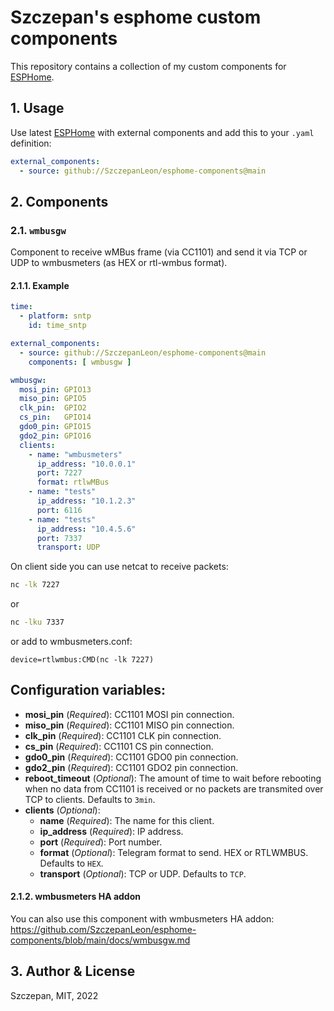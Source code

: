 # Szczepan's esphome custom components

This repository contains a collection of my custom components
for [ESPHome](https://esphome.io/).

## 1. Usage

Use latest [ESPHome](https://esphome.io/)
with external components and add this to your `.yaml` definition:

```yaml
external_components:
  - source: github://SzczepanLeon/esphome-components@main
```

## 2. Components

### 2.1. `wmbusgw`

Component to receive wMBus frame (via CC1101) and send it via TCP or UDP to wmbusmeters (as HEX or rtl-wmbus format).

#### 2.1.1. Example

```yaml
time:
  - platform: sntp
    id: time_sntp

external_components:
  - source: github://SzczepanLeon/esphome-components@main
    components: [ wmbusgw ]

wmbusgw:
  mosi_pin: GPIO13
  miso_pin: GPIO5
  clk_pin:  GPIO2
  cs_pin:   GPIO14
  gdo0_pin: GPIO15
  gdo2_pin: GPIO16
  clients:
    - name: "wmbusmeters"
      ip_address: "10.0.0.1"
      port: 7227
      format: rtlwMBus
    - name: "tests"
      ip_address: "10.1.2.3"
      port: 6116
    - name: "tests"
      ip_address: "10.4.5.6"
      port: 7337
      transport: UDP
```

On client side you can use netcat to receive packets:
```bash
nc -lk 7227
```
or
```bash
nc -lku 7337
```
or add to wmbusmeters.conf:
```
device=rtlwmbus:CMD(nc -lk 7227)
```

Configuration variables:
------------------------

- **mosi_pin** (*Required*): CC1101 MOSI pin connection.
- **miso_pin** (*Required*): CC1101 MISO pin connection.
- **clk_pin** (*Required*): CC1101 CLK pin connection.
- **cs_pin** (*Required*): CC1101 CS pin connection.
- **gdo0_pin** (*Required*): CC1101 GDO0 pin connection.
- **gdo2_pin** (*Required*): CC1101 GDO2 pin connection.
- **reboot_timeout** (*Optional*): The amount of time to wait before rebooting when no data from CC1101 is received or no packets are transmited over TCP to clients. Defaults to ``3min``.
- **clients** (*Optional*):
  - **name** (*Required*): The name for this client.
  - **ip_address** (*Required*): IP address.
  - **port** (*Required*): Port number.
  - **format** (*Optional*): Telegram format to send. HEX or RTLWMBUS. Defaults to ``HEX``.
  - **transport** (*Optional*): TCP or UDP. Defaults to ``TCP``.

#### 2.1.2. wmbusmeters HA addon 
You can also use this component with wmbusmeters HA addon:
https://github.com/SzczepanLeon/esphome-components/blob/main/docs/wmbusgw.md

## 3. Author & License

Szczepan, MIT, 2022
